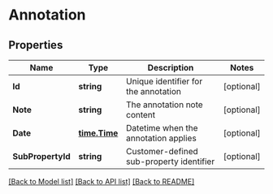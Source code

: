# Annotation

## Properties
Name | Type | Description | Notes
------------ | ------------- | ------------- | -------------
**Id** | **string** | Unique identifier for the annotation | [optional] 
**Note** | **string** | The annotation note content | [optional] 
**Date** | [**time.Time**](time.Time.md) | Datetime when the annotation applies | [optional] 
**SubPropertyId** | **string** | Customer-defined sub-property identifier | [optional] 

[[Back to Model list]](../README.md#documentation-for-models) [[Back to API list]](../README.md#documentation-for-api-endpoints) [[Back to README]](../README.md)


